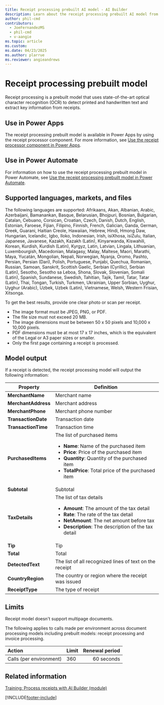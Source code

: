 ```yaml
---
title: Receipt processing prebuilt AI model - AI Builder
description: Learn about the receipt processing prebuilt AI model from AI Builder.
author: phil-cmd
contributors:
  - JoeFernandezMS
  - phil-cmd
  - v-aangie
ms.topic: article
ms.custom: 
ms.date: 04/23/2025
ms.author: plarrue
ms.reviewer: angieandrews
---
```


# Receipt processing prebuilt model

Receipt processing is a prebuilt model that uses state-of-the-art optical character recognition (OCR) to detect printed and handwritten text and extract key information from receipts.

## Use in Power Apps

The receipt processing prebuilt model is available in Power Apps by using the receipt processor component. For more information, see [Use the receipt processor component in Power Apps](prebuilt-receipt-processor-component-in-powerapps.md).

## Use in Power Automate

For information on how to use the receipt processing prebuilt model in Power Automate, see [Use the receipt processing prebuilt model in Power Automate](flow-receipt-processing.md).  

## Supported languages, markets, and files

The following languages are supported: Afrikaans, Akan, Albanian, Arabic, Azerbaijani, Bamanankan, Basque, Belarusian, Bhojpuri, Bosnian, Bulgarian, Catalan, Cebuano, Corsican, Croatian, Czech, Danish, Dutch, English, Estonian, Faroese, Fijian, Filipino, Finnish, French, Galician, Ganda, German, Greek, Guarani, Haitian Creole, Hawaiian, Hebrew, Hindi, Hmong Daw, Hungarian, Icelandic, Igbo, Iloko, Indonesian, Irish, isiXhosa, isiZulu, Italian, Japanese, Javanese, Kazakh, Kazakh (Latin), Kinyarwanda, Kiswahili, Korean, Kurdish, Kurdish (Latin), Kyrgyz, Latin, Latvian, Lingala, Lithuanian, Luxembourgish, Macedonian, Malagasy, Malay, Maltese, Maori, Marathi, Maya, Yucatán, Mongolian, Nepali, Norwegian, Nyanja, Oromo, Pashto, Persian, Persian (Dari), Polish, Portuguese, Punjabi, Quechua, Romanian, Russian, Samoan, Sanskrit, Scottish Gaelic, Serbian (Cyrillic), Serbian (Latin), Sesotho, Sesotho sa Leboa, Shona, Slovak, Slovenian, Somali (Latin), Spanish, Sundanese, Swedish, Tahitian, Tajik, Tamil, Tatar, Tatar (Latin), Thai, Tongan, Turkish, Turkmen, Ukrainian, Upper Sorbian, Uyghur, Uyghur (Arabic), Uzbek, Uzbek (Latin), Vietnamese, Welsh, Western Frisian, Xitsonga.

To get the best results, provide one clear photo or scan per receipt.

- The image format must be JPEG, PNG, or PDF.
- The file size must not exceed 20 MB.
- The image dimensions must be between 50 x 50 pixels and 10,000 x 10,000 pixels.
- PDF dimensions must be at most 17 x 17 inches, which is the equivalent of the Legal or A3 paper sizes or smaller.
- Only the first page containing a receipt is processed.

## Model output

If a receipt is detected, the receipt processing model will output the following information:


|Property|Definition|
|---------|---------|
|**MerchantName**|Merchant name|
|**MerchantAddress**|Merchant address|
|**MerchantPhone**|Merchant phone number|
|**TransactionDate**|Transaction date|
|**TransactionTime**|Transaction time|
|**PurchasedItems**|The list of purchased items <ul><li>**Name**: Name of the purchased item</li><li>**Price**: Price of the purchased item</li><li>**Quantity**: Quantity of the purchased item</li><li>**TotalPrice**: Total price of the purchased item</li></ul>|
|**Subtotal**|Subtotal|
|**TaxDetails**|The list of tax details <ul><li>**Amount**: The amount of the tax detail </li><li>**Rate**: The rate of the tax detail</li><li>**NetAmount**: The net amount before tax </li><li>**Description**: The description of the tax detail</li></ul>|
|**Tip**|Tip|
|**Total**|Total|
|**DetectedText**|The list of all recognized lines of text on the receipt|
|**CountryRegion**|The country or region where the receipt was issued|
|**ReceiptType**|The type of receipt|

## Limits

Receipt model doesn't support multipage documents.

The following applies to calls made per environment across document processing models including prebuilt models: receipt processing and invoice processing.

|**Action**|**Limit**|**Renewal period**|
|:-----|:-----|-----:|
|Calls (per environment)|360|60 seconds|

## Related information

[Training: Process receipts with AI Builder (module)](/training/modules/ai-builder-receipt-processing/)

[!INCLUDE[footer-include](includes/footer-banner.md)]
